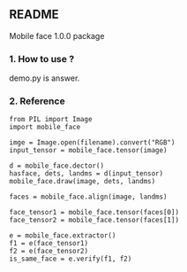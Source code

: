 ## README

Mobile face 1.0.0 package

### 1. How to use ?
demo.py is answer.

### 2. Reference

```
from PIL import Image
import mobile_face

imge = Image.open(filename).convert("RGB")
input_tensor = mobile_face.tensor(image)

d = mobile_face.dector()
hasface, dets, landms = d(input_tensor)
mobile_face.draw(image, dets, landms)

faces = mobile_face.align(image, landms)

face_tensor1 = mobile_face.tensor(faces[0])
face_tensor2 = mobile_face.tensor(faces[1])

e = mobile_face.extractor()
f1 = e(face_tensor1)
f2 = e(face_tensor2)
is_same_face = e.verify(f1, f2)
```
